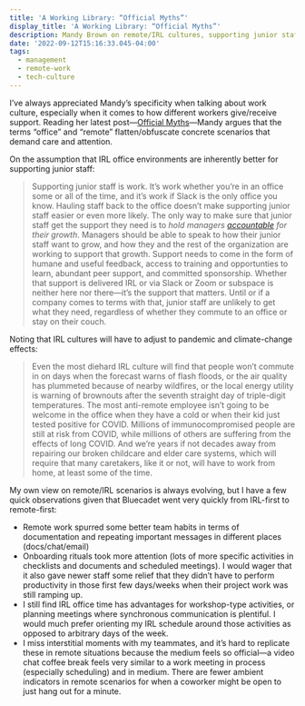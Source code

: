 ```yaml
---
title: 'A Working Library: “Official Myths”'
display_title: 'A Working Library: “Official Myths”'
description: Mandy Brown on remote/IRL cultures, supporting junior staff, and the flexibility needed to deal with climate/pandemic effects.
date: '2022-09-12T15:16:33.045-04:00'
tags:
  - management
  - remote-work
  - tech-culture
---
```


I’ve always appreciated Mandy’s specificity when talking about work culture, especially when it comes to how different workers give/receive support. Reading her latest post—[Official Myths](https://aworkinglibrary.com/writing/official-myths)—Mandy argues that the terms “office” and “remote” flatten/obfuscate concrete scenarios that demand care and attention.

On the assumption that IRL office environments are inherently better for supporting junior staff:

> Supporting junior staff is work. It’s work whether you’re in an office some or all of the time, and it’s work if Slack is the only office you know. Hauling staff back to the office doesn’t make supporting junior staff easier or even more likely. The only way to make sure that junior staff get the support they need is to *hold managers [accountable](https://aworkinglibrary.com/writing/on-accountability) for their growth*. Managers should be able to speak to how their junior staff want to grow, and how they and the rest of the organization are working to support that growth. Support needs to come in the form of humane and useful feedback, access to training and opportunties to learn, abundant peer support, and committed sponsorship. Whether that support is delivered IRL or via Slack or Zoom or subspace is neither here nor there—it’s the support that matters. Until or if a company comes to terms with that, junior staff are unlikely to get what they need, regardless of whether they commute to an office or stay on their couch.

Noting that IRL cultures will have to adjust to pandemic and climate-change effects: 

> Even the most diehard IRL culture will find that people won’t commute in on days when the forecast warns of flash floods, or the air quality has plummeted because of nearby wildfires, or the local energy utility is warning of brownouts after the seventh straight day of triple-digit temperatures. The most anti-remote employee isn’t going to be welcome in the office when they have a cold or when their kid just tested positive for COVID. Millions of immunocompromised people are still at risk from COVID, while millions of others are suffering from the effects of long COVID. And we’re years if not decades away from repairing our broken childcare and elder care systems, which will require that many caretakers, like it or not, will have to work from home, at least some of the time.

My own view on remote/IRL scenarios is always evolving, but I have a few quick observations given that Bluecadet went very quickly from IRL-first to remote-first:

* Remote work spurred some better team habits in terms of documentation and repeating important messages in different places (docs/chat/email)
* Onboarding rituals took more attention (lots of more specific activities in checklists and documents and scheduled meetings). I would wager that it also gave newer staff some relief that they didn’t have to perform productivity in those first few days/weeks when their project work was still ramping up.
* I still find IRL office time has advantages for workshop-type activities, or planning meetings where synchronous communication is plentiful. I would much prefer orienting my IRL schedule around those activities as opposed to arbitrary days of the week.
* I miss interstitial moments with my teammates, and it’s hard to replicate these in remote situations because the medium feels so official—a video chat coffee break feels very similar to a work meeting in process (especially scheduling) and in medium. There are fewer ambient indicators in remote scenarios for when a coworker might be open to just hang out for a minute.